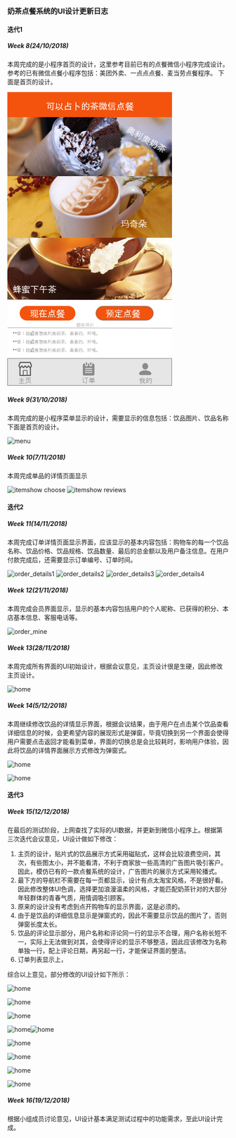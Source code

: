 ### 奶茶点餐系统的UI设计更新日志

#### 迭代1

##### Week 8(24/10/2018)
本周完成的是小程序首页的设计，这里参考目前已有的点餐微信小程序完成设计。参考的已有微信点餐小程序包括：美团外卖、一点点点餐、麦当劳点餐程序。
下面是首页的设计。

​![home](https://github.com/2018SystemAnalysis/Wechat-Odering-System/blob/master/assets/images/home.png)



##### Week 9(31/10/2018)

本周完成的是小程序菜单显示的设计，需要显示的信息包括：饮品图片、饮品名称
下面是首页的设计。

![menu](https://github.com/2018SystemAnalysis/Wechat-Odering-System/tree/master/assets/UI/U1_menu.png)



##### Week 10(7/11/2018)

本周完成单品的详情页面显示

![itemshow choose](https://github.com/2018SystemAnalysis/Wechat-Odering-System/tree/master/assets/UI/U1_itemshow1.png)
![itemshow reviews](https://github.com/2018SystemAnalysis/Wechat-Odering-System/tree/master/assets/UI/U1_itemshow2.png)



#### 迭代2

##### Week 11(14/11/2018)
本周完成订单详情页面显示界面，应该显示的基本内容包括：购物车的每一个饮品名称、饮品价格、饮品规格、饮品数量、最后的总金额以及用户备注信息。在用户付款完成后，还需要显示订单编号、订单时间。

![order_details1](https://github.com/2018SystemAnalysis/Wechat-Odering-System/tree/master/assets/UI/U1_order_check.png)
![order_details2](https://github.com/2018SystemAnalysis/Wechat-Odering-System/tree/master/assets/UI/U1_order_take.png)
![order_details3](https://github.com/2018SystemAnalysis/Wechat-Odering-System/tree/master/assets/UI/U1_order_done.png)
![order_details4](https://github.com/2018SystemAnalysis/Wechat-Odering-System/tree/master/assets/UI/U1_order_list.png)



##### Week 12(21/11/2018)

本周完成会员界面显示，显示的基本内容包括用户的个人昵称、已获得的积分、本店基本信息、客服电话等。

![order_mine](https://github.com/2018SystemAnalysis/Wechat-Odering-System/tree/master/assets/UI/U1_mine.png)



##### Week 13(28/11/2018)

本周完成所有界面的UI初始设计，根据会议意见，主页设计很是生硬，因此修改主页设计。

![home](https://github.com/2018SystemAnalysis/Wechat-Odering-System/tree/master/assets/UI/U1_home-v2.png)



##### Week 14(5/12/2018)

本周继续修改饮品的详情显示界面，根据会议结果，由于用户在点击某个饮品查看详细信息的时候，会更希望内容的展现形式是弹窗，毕竟切换到另一个界面会使得用户需要点击返回才能看到菜单，界面的切换总是会比较耗时，影响用户体验，因此将饮品的详情界面展示方式修改为弹窗式。

![home](https://github.com/2018SystemAnalysis/Wechat-Odering-System/tree/master/assets/UI/U1_itemshow1-v2.png)

![home](https://github.com/2018SystemAnalysis/Wechat-Odering-System/tree/master/assets/UI/U1_itemshow2-v2.png)





#### 迭代3

##### Week 15(12/12/2018)

在最后的测试阶段，上网查找了实际的UI数据，并更新到微信小程序上。根据第三次迭代会议意见，UI设计做如下修改：

1. 主页的设计，贴片式的饮品展示方式采用磁贴式，这样会比较浪费空间，其次，有些图太小，并不能看清，不利于商家放一些高清的广告图片吸引客户。因此，模仿已有的一款点餐系统的设计，广告图片的展示方式采用轮播式。
2. 最下方的导航栏不需要在每一页都显示，设计有点太淘宝风格，不是很好看。因此修改整体UI色调，选择更加浪漫温柔的风格，才能匹配奶茶针对的大部分年轻群体的青春气质，用情调吸引顾客。
3. 原来的设计没有考虑到点开购物车的显示界面，这是必须的。
4. 由于是饮品的详细信息显示是弹窗式的，因此不需要显示饮品的图片了，否则弹窗长度太长。
5. 饮品的评论显示部分，用户名称和评论同一行的显示不合理，用户名称长短不一，实际上无法做到对其，会使得评论的显示不够整洁，因此应该修改为名称单独一行，配上评论日期，再另起一行，才能保证界面的整洁。
6. 订单列表显示上，

综合以上意见，部分修改的UI设计如下所示：

![home](https://github.com/2018SystemAnalysis/Wechat-Odering-System/tree/master/assets/UI/U2_home.png)

![home](https://github.com/2018SystemAnalysis/Wechat-Odering-System/tree/master/assets/UI/U2_menu.png)

![home](https://github.com/2018SystemAnalysis/Wechat-Odering-System/tree/master/assets/UI/U2_gouwuche.png)

![home](https://github.com/2018SystemAnalysis/Wechat-Odering-System/tree/master/assets/UI/U2_details.png)![home](https://github.com/2018SystemAnalysis/Wechat-Odering-System/tree/master/assets/UI/U2_review.png)

![home](https://github.com/2018SystemAnalysis/Wechat-Odering-System/tree/master/assets/UI/U2_order_list.png)

![home](https://github.com/2018SystemAnalysis/Wechat-Odering-System/tree/master/assets/UI/U2_order_check.png)

![home](https://github.com/2018SystemAnalysis/Wechat-Odering-System/tree/master/assets/UI/U2_order_take.png)

![home](https://github.com/2018SystemAnalysis/Wechat-Odering-System/tree/master/assets/UI/U2_reduction.png)



##### Week 16(19/12/2018)

根据小组成员讨论意见，UI设计基本满足测试过程中的功能需求，至此UI设计完成。
